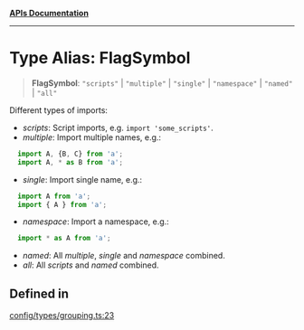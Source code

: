 [**APIs Documentation**](../README.md)

***

# Type Alias: FlagSymbol

> **FlagSymbol**: `"scripts"` \| `"multiple"` \| `"single"` \| `"namespace"` \| `"named"` \| `"all"`

Different types of imports:
- _scripts_: Script imports, e.g. `import 'some_scripts'`.
- _multiple_: Import multiple names, e.g.:
```ts
  import A, {B, C} from 'a';
  import A, * as B from 'a';
```
- _single_: Import single name, e.g.:
```ts
  import A from 'a';
  import { A } from 'a';
```
- _namespace_: Import a namespace, e.g.:
```ts
  import * as A from 'a';
```
- _named_: All _multiple_, _single_ and _namespace_ combined.
- _all_: All _scripts_ and _named_ combined.

## Defined in

[config/types/grouping.ts:23](https://github.com/daidodo/format-imports/blob/ff017abf6278875690a1b32bf81664f2bd289753/src/lib/config/types/grouping.ts#L23)
